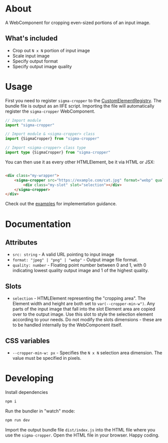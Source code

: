 # About

A WebComponent for cropping even-sized portions of an input image.

## What's included

- Crop out `N x N` portion of input image
- Scale input image
- Specify output format
- Specify output image quality

# Usage

First you need to register `sigma-cropper` to
the [CustomElementRegistry](https://developer.mozilla.org/en-US/docs/Web/API/CustomElementRegistry). The bundle file is
output as an IIFE script. Importing the file will automatically
register the `sigma-cropper` WebComponent.

```ts
// Import module
import "sigma-cropper"

// Import module & <sigma-cropper> class
import {SigmaCropper} from "sigma-cropper"

// Import <sigma-cropper> class type
import type {SigmaCropper} from "sigma-cropper"
```

You can then use it as every other HTMLElement, be it via HTML or JSX:

```html

<div class="my-wrapper">
    <sigma-cropper src="https://example.com/cat.jpg" format="webp" quality="0.75">
        <div class="my-slot" slot="selection"></div>
    </sigma-cropper>
</div>
```

Check out the [examples](https://github.com/SzymonMakula/sigma-cropper/tree/main/docs/examples) for implementation
guidance.

# Documentation

## Attributes

- `src: string` - A valid URL pointing to input image
- `format: "jpeg" | "png" | "webp"` - Output image file format.
- `quality: number` - Floating point number between 0 and 1, with 0 indicating lowest quality output image and 1 of the
  highest quality.

## Slots

- `selection` - HTMLElement representing the "cropping area". The Element width and height are both set
  to `var(--cropper-min-w")`. Any parts of the input image that fall into the slot Element area are copied over to the
  output image. Use this
  slot to style the selection element according to your needs. Do not modify the slots dimensions - these are to be
  handled internally by the WebComponent itself.

## CSS variables

- `--cropper-min-w: px` - Specifies the `N x N` selection area dimension. The value must be specified in pixels.

# Developing

Install dependencies

```bash
npm i
```

Run the bundler in "watch" mode:

```bash
npm run dev
```

Import the output bundle file `dist/index.js` into the HTML file where you use the `sigma-cropper`. Open the HTML file
in your browser. Happy coding.
  
